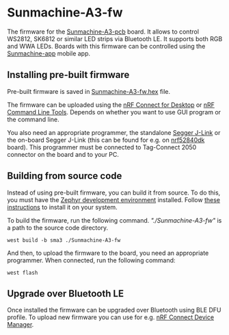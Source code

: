# Sunmachine-A3-fw
The firmware for the [Sunmachine-A3-pcb](https://github.com/gblach/Sunmachine-A3-pcb) board.
It allows to control WS2812, SK6812 or similar LED strips via Bluetooth LE.
It supports both RGB and WWA LEDs. Boards with this firmware can be controlled
using the [Sunmachine-app](https://github.com/gblach/Sunmachine-app) mobile app.

## Installing pre-built firmware
Pre-built firmware is saved in [Sunmachine-A3-fw.hex](Sunmachine-A3-fw.hex) file.

The firmware can be uploaded using
the [nRF Connect for Desktop](https://www.nordicsemi.com/Products/Development-tools/nRF-Connect-for-desktop)
or [nRF Command Line Tools](https://www.nordicsemi.com/Products/Development-tools/nrf-command-line-tools/download).
Depends on whether you want to use GUI program or the command line.

You also need an appropriate programmer, the standalone
[Segger J-Link](https://www.segger.com/products/debug-probes/j-link/)
or the on-board Segger J-Link (this can be found for e.g.
on [nrf52840dk](https://www.nordicsemi.com/Products/Development-hardware/nRF52840-DK) board).
This programmer must be connected to Tag-Connect 2050 connector on the board and to your PC.

## Building from source code
Instead of using pre-built firmware, you can build it from source. To do this,
you must have the [Zephyr development environment](https://www.zephyrproject.org/) installed.
Follow [these instructions](https://docs.zephyrproject.org/latest/getting_started/index.html)
to install it on your system.

To build the firmware, run the following command. *"./Sunmachine-A3-fw"*
is a path to the source code directory.

	west build -b sma3 ./Sunmachine-A3-fw

And then, to upload the firmware to the board, you need an appropriate programmer.
When connected, run the following command:

	west flash

## Upgrade over Bluetooth LE
Once installed the firmware can be upgraded over Bluetooth using BLE DFU profile.
To upload new firmware you can use for e.g.
[nRF Connect Device Manager](https://play.google.com/store/apps/details?id=no.nordicsemi.android.nrfconnectdevicemanager).
